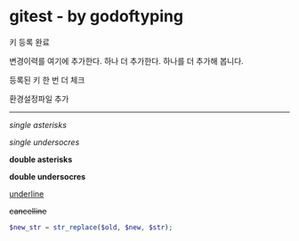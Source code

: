 # gitest - by godoftyping

키 등록 완료

변경이력를 여기에 추가한다.
하나 더 추가한다.
하나를 더 추가해 봅니다.

등록된 키 한 번 더 체크

환경설정파일 추가
***

*single asterisks*

_single undersocres_

**double asterisks**

__double undersocres__

<u>underline</u>

<s>cancelline</s>

```php
$new_str = str_replace($old, $new, $str);
```
